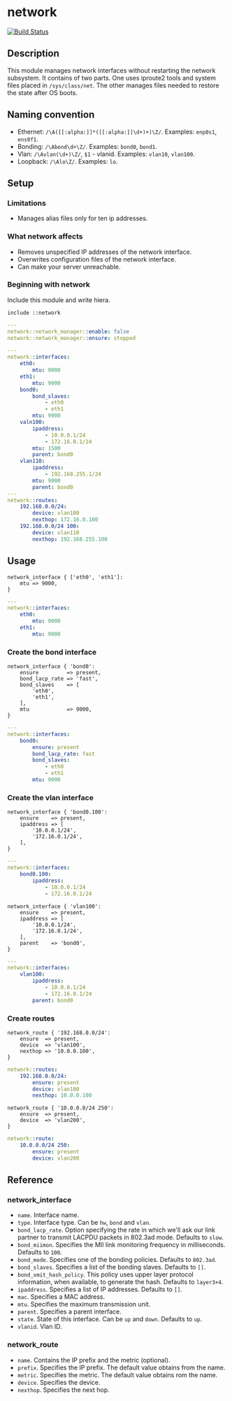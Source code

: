 # network

[![Build Status](https://travis-ci.org/bibigon812/bibigon812-network.svg?branch=master)](https://travis-ci.org/bibigon812/bibigon812-network)

## Description

This module manages network interfaces without restarting the network
subsystem. It contains of two parts. One uses iproute2 tools and system files
placed in `/sys/class/net`. The other manages files needed to restore the state
after OS boots.

## Naming convention

- Ethernet: `/\A([[:alpha:]]*([[:alpha:]]\d+)+)\Z/`. Examples: `enp0s1`, `ens0f1`.
- Bonding: `/\Abond\d+\Z/`. Examples: `bond0`, `bond1`.
- Vlan: `/\Avlan(\d+)\Z/`, `$1` - vlanid. Examples: `vlan10`, `vlan100`.
- Loopback: `/\Alo\Z/`. Examples: `lo`.


## Setup

### Limitations

* Manages alias files only for ten ip addresses.

### What network affects

* Removes unspecified IP addresses of the network interface.
* Overwrites configuration files of the network interface.
* Can make your server unreachable.

### Beginning with network

Include this module and write hiera.

```puppet
include ::network
```

```yaml
---
network::network_manager::enable: false
network::network_manager::ensure: stopped
```

```yaml
---
network::interfaces:
    eth0:
        mtu: 9000
    eth1:
        mtu: 9000
    bond0:
        bond_slaves:
            - eth0
            - eth1
        mtu: 9000
    valn100:
        ipaddress:
            - 10.0.0.1/24
            - 172.16.0.1/24
        mtu: 1500
        parent: bond0
    vlan110:
        ipaddress:
            - 192.168.255.1/24
        mtu: 9000
        parent: bond0
---
network::routes:
    192.168.0.0/24:
        device: vlan100
        nexthop: 172.16.0.100
    192.168.0.0/24 100:
        device: vlan110
        nexthop: 192.168.255.100
```

## Usage

```puppet
network_interface { ['eth0', 'eth1']:
    mtu => 9000,
}
```

```yaml
---
network::interfaces:
    eth0:
        mtu: 9000
    eth1:
        mtu: 9000
```

### Create the bond interface
```puppet
network_interface { 'bond0':
    ensure         => present,
    bond_lacp_rate => 'fast',
    bond_slaves    => [
        'eth0',
        'eth1',
    ],
    mtu            => 9000,
}
```

```yaml
---
network::interfaces:
    bond0:
        ensure: present
        bond_lacp_rate: fast
        bond_slaves:
            - eth0
            - eth1
        mtu: 9000
```

### Create the vlan interface
```puppet
network_interface { 'bond0.100':
    ensure    => present,
    ipaddress => [
        '10.0.0.1/24',
        '172.16.0.1/24',
    ],
}
```

```yaml
---
network::interfaces:
    bond0.100:
        ipaddress:
            - 10.0.0.1/24
            - 172.16.0.1/24
```


```puppet
network_interface { 'vlan100':
    ensure    => present,
    ipaddress => [
        '10.0.0.1/24',
        '172.16.0.1/24',
    ],
    parent    => 'bond0',
}
```

```yaml
---
network::interfaces:
    vlan100:
        ipaddress:
            - 10.0.0.1/24
            - 172.16.0.1/24
        parent: bond0
```

### Create routes

```puppet
network_route { '192.168.0.0/24':
    ensure  => present,
    device  => 'vlan100',
    nexthop => '10.0.0.100',
}
```

```yaml
network::routes:
    192.168.0.0/24:
        ensure: present
        device: vlan100
        nexthop: 10.0.0.100
```

```puppet
network_route { '10.0.0.0/24 250':
    ensure  => present,
    device  => 'vlan200',
}
```

```yaml
network::route:
    10.0.0.0/24 250:
        ensure: present
        device: vlan200
```

## Reference

### network_interface

- `name`. Interface name.
- `type`. Interface type. Can be `hw`, `bond` and `vlan`.
- `bond_lacp_rate`. Option specifying the rate in which we'll ask our link
partner to transmit LACPDU packets in 802.3ad mode. Defaults to `slow`.
- `bond_miimon`. Specifies the MII link monitoring frequency in milliseconds.
Defaults to `100`.
- `bond_mode`. Specifies one of the bonding policies. Defaults to `802.3ad`.
- `bond_slaves`. Specifies a list of the bonding slaves. Defaults to `[]`.
- `bond_xmit_hash_policy`. This policy uses upper layer protocol information,
when available, to generate the hash. Defaults to `layer3+4`.
- `ipaddress`. Specifies a list of IP addresses. Defaults to `[]`.
- `mac`. Specifies a MAC address.
- `mtu`. Specifies the maximum transmission unit.
- `parent`. Specifies a parent interface.
- `state`. State of this interface. Can be `up` and `down`. Defaults to `up`.
- `vlanid`. Vlan ID.

### network_route

- `name`. Contains the IP prefix and the metric (optional).
- `prefix`. Specifies the IP prefix. The default value obtains from the name.
- `metric`. Specifies the metric. The default value obtains rom the name.
- `device`. Specifies the device.
- `nexthop`. Specifies the next hop.
